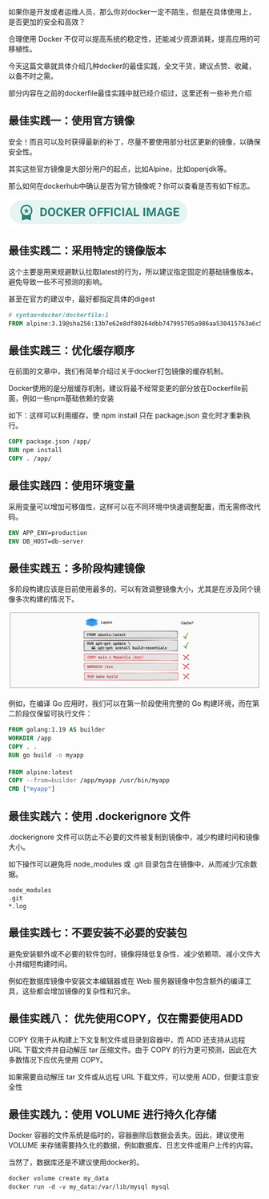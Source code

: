 如果你是开发或者运维人员，那么你对docker一定不陌生，但是在具体使用上，是否更加的安全和高效？

合理使用 Docker 不仅可以提高系统的稳定性，还能减少资源消耗，提高应用的可移植性。

今天这篇文章就具体介绍几种docker的最佳实践，全文干货，建议点赞、收藏，以备不时之需。

部分内容在之前的dockerfile最佳实践中就已经介绍过，这里还有一些补充介绍

## 最佳实践一：使用官方镜像

安全！而且可以及时获得最新的补丁，尽量不要使用部分社区更新的镜像，以确保安全性。

其实这些官方镜像是大部分用户的起点，比如Alpine，比如openjdk等。

那么如何在dockerhub中确认是否为官方镜像呢？你可以查看是否有如下标志。

![](01.png)

## 最佳实践二：采用特定的镜像版本

这个主要是用来规避默认拉取latest的行为，所以建议指定固定的基础镜像版本，避免导致一些不可预测的影响。

甚至在官方的建议中，最好都指定具体的digest

```dockerfile
# syntax=docker/dockerfile:1
FROM alpine:3.19@sha256:13b7e62e8df80264dbb747995705a986aa530415763a6c58f84a3ca8af9a5bcd
```

## 最佳实践三：优化缓存顺序

在前面的文章中，我们有简单介绍过关于docker打包镜像的缓存机制。

Docker使用的是分层缓存机制，建议将最不经常变更的部分放在Dockerfile前面，例如一些npm基础依赖的安装

如下：这样可以利用缓存，使 npm install 只在 package.json 变化时才重新执行。

```dockerfile
COPY package.json /app/
RUN npm install
COPY . /app/
```

## 最佳实践四：使用环境变量

采用变量可以增加可移值性，这样可以在不同环境中快速调整配置，而无需修改代码。

```dockerfile
ENV APP_ENV=production
ENV DB_HOST=db-server
```

## 最佳实践五：多阶段构建镜像

多阶段构建应该是目前使用最多的，可以有效调整镜像大小，尤其是在涉及同个镜像多次构建的情况下。

![](02.png)

例如，在编译 Go 应用时，我们可以在第一阶段使用完整的 Go 构建环境，而在第二阶段仅保留可执行文件：

```dockerfile
FROM golang:1.19 AS builder
WORKDIR /app
COPY . .
RUN go build -o myapp

FROM alpine:latest
COPY --from=builder /app/myapp /usr/bin/myapp
CMD ["myapp"]
```


## 最佳实践六：使用 .dockerignore 文件

.dockerignore 文件可以防止不必要的文件被复制到镜像中，减少构建时间和镜像大小。

如下操作可以避免将 node_modules 或 .git 目录包含在镜像中，从而减少冗余数据。

```dockefile
node_modules
.git
*.log
```
## 最佳实践七：不要安装不必要的安装包

避免安装额外或不必要的软件包时，镜像将降低复杂性、减少依赖项、减小文件大小并缩短构建时间。

例如在数据库镜像中安装文本编辑器或在 Web 服务器镜像中包含额外的编译工具，这些都会增加镜像的复杂性和冗余。


## 最佳实践八： 优先使用COPY，仅在需要使用ADD

COPY 仅用于从构建上下文复制文件或目录到容器中，而 ADD 还支持从远程 URL 下载文件并自动解压 tar 压缩文件。由于 COPY 的行为更可预测，因此在大多数情况下应优先使用 COPY。

如果需要自动解压 tar 文件或从远程 URL 下载文件，可以使用 ADD，但要注意安全性


## 最佳实践九：使用 VOLUME 进行持久化存储

Docker 容器的文件系统是临时的，容器删除后数据会丢失。因此，建议使用 VOLUME 来存储需要持久化的数据，例如数据库、日志文件或用户上传的内容。

当然了，数据库还是不建议使用docker的。

```dockerfile
docker volume create my_data
docker run -d -v my_data:/var/lib/mysql mysql
```






